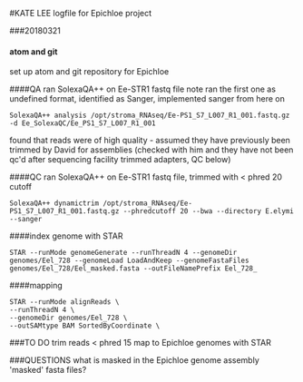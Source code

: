 #KATE LEE logfile for Epichloe project

###20180321
#### atom and git
set up atom and git repository for Epichloe

####QA
ran SolexaQA++ on Ee-STR1 fastq file
note ran the first one as undefined format, identified as Sanger, implemented sanger from here on
```{bash}
SolexaQA++ analysis /opt/stroma_RNAseq/Ee-PS1_S7_L007_R1_001.fastq.gz -d Ee_SolexaQC/Ee_PS1_S7_L007_R1_001
```
found that reads were of high quality - assumed they have previously been trimmed by David for assemblies (checked with him and they have not been qc'd after sequencing facility trimmed adapters, QC below)

####QC
ran SolexaQA++ on Ee-STR1 fastq file, trimmed with < phred 20 cutoff
```{bash}
SolexaQA++ dynamictrim /opt/stroma_RNAseq/Ee-PS1_S7_L007_R1_001.fastq.gz --phredcutoff 20 --bwa --directory E.elymi --sanger
```

####index genome with STAR
```{bash}
STAR --runMode genomeGenerate --runThreadN 4 --genomeDir genomes/Eel_728 --genomeLoad LoadAndKeep --genomeFastaFiles genomes/Eel_728/Eel_masked.fasta --outFileNamePrefix Eel_728_
```

####mapping
```{bash}
STAR --runMode alignReads \
--runThreadN 4 \
--genomeDir genomes/Eel_728 \
--outSAMtype BAM SortedByCoordinate \

```


###TO DO
trim reads < phred 15
map to Epichloe genomes with STAR

###QUESTIONS
what is masked in the Epichloe genome assembly 'masked' fasta files?
